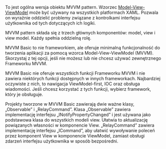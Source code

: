 ﻿To jest ogólna wersja obiektu MVVM pattern.  Wzorzec [Model-View-ViewModel](https://en.wikipedia.org/wiki/Model%E2%80%93view%E2%80%93viewmodel) może być używany na wszystkich platformach XAML. Pozwala on wyraźnie oddzielić problemy związane z kontrolkami interfejsu użytkownika od tych dotyczących ich logiki.

MVVM pattern składa się z trzech głównych komponentów: model, view i view model. Każdy spełnia oddzielną rolę.

MVVM Basic to nie frameworkiem, ale oferuje minimalną funkcjonalność do tworzenia aplikacji za pomocą wzorca Model-View-ViewModel (MVVM).
Skorzystaj z tej opcji, jeśli nie możesz lub nie chcesz używać zewnętrznego Frameworku MVVM.

MVVM Basic nie oferuje wszystkich funkcji Frameworku MVVM i nie zawiera niektórych funkcji dostępnych w innych frameworkach. Najbardziej oczywiste z nich, to nawigacja ViewModel-first, IOC oraz obsługa wiadomości. Jeśli chcesz korzystać z tych funkcji, wybierz framework, który je obsługuje.

Projekty tworzone w MVVM Basic zawierają dwie ważne klasy, „Observable” i „RelayCommand”.
Klasa „Observable” zawiera implementację interfejsu „INotifyPropertyChanged” i jest używana jako podstawowa klasa do wszystkich modeli view. Ułatwia to aktualizację powiązanych własności w komponencie View.
„RelayCommand” zawiera implementację interfejsu „ICommand”, aby ułatwić wywoływanie poleceń przez komponent View w komponencie ViewModel, zamiast obsługi zdarzeń interfejsu użytkownika w sposób bezpośredni.
